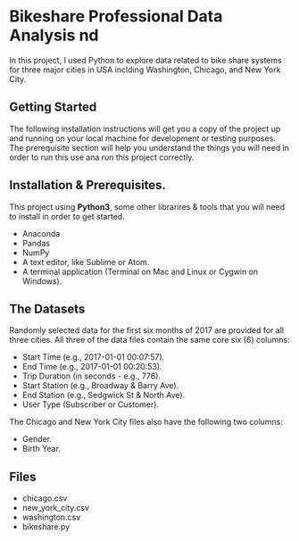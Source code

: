# Bikeshare Professional Data Analysis nd
In this project, I used Python to explore data related to bike share systems for three major cities in USA inclding Washington, Chicago, and New York City.

## Getting Started
The following installation instructions will get you a copy of the project up and running on your local machine for development or testing purposes. The prerequisite section will help you understand the things you will need in order to run this use ana run this project correctly.

## Installation & Prerequisites.
  This project using **Python3**, some other librarires & tools that you will need to install in order to get started.
  - Anaconda
  - Pandas
  - NumPy
  - A text editor, like Sublime or Atom.
  - A terminal application (Terminal on Mac and Linux or Cygwin on Windows).


## The Datasets
Randomly selected data for the first six months of 2017 are provided for all three cities. All three of the data files contain the same core six (6) columns:

  - Start Time (e.g., 2017-01-01 00:07:57).
  - End Time (e.g., 2017-01-01 00:20:53).
  - Trip Duration (in seconds - e.g., 776).
  - Start Station (e.g., Broadway & Barry Ave).
  - End Station (e.g., Sedgwick St & North Ave).
  - User Type (Subscriber or Customer).
  
The Chicago and New York City files also have the following two columns:
  - Gender.
  - Birth Year.
 
 ## Files
  - chicago.csv
  - new_york_city.csv
  - washington.csv
  - bikeshare.py
